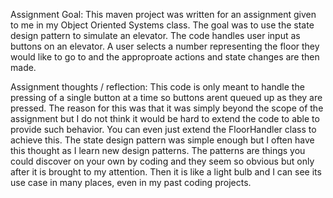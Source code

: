 Assignment Goal:
This maven project was written for an assignment given to me in my Object Oriented Systems class. The goal was to use the state design pattern to simulate an elevator. The code handles user input 
as buttons on an elevator. A user selects a number representing the floor they would like to go to and the approproate actions and state changes are then made. 

Assignment thoughts / reflection: 
This code is only meant to handle the pressing of a single button at a time so buttons arent queued up as they are pressed. The reason for this was that it was simply beyond the scope of
the assignment but I do not think it would be hard to extend the code to able to provide such behavior. You can even just extend the FloorHandler class to achieve this. The state design 
pattern was simple enough but I often have this thought as I learn new design patterns. The patterns are things you could discover on your own by coding and they seem so obvious but only 
after it is brought to my attention. Then it is like a light bulb and I can see its use case in many places, even in my past coding projects. 
